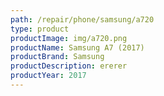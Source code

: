 ```yaml
---
path: /repair/phone/samsung/a720
type: product
productImage: img/a720.png
productName: Samsung A7 (2017)
productBrand: Samsung
productDescription: ererer
productYear: 2017
---
```

